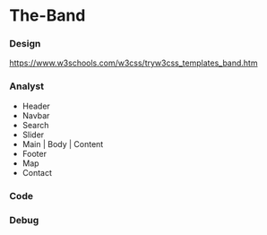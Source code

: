 # The-Band

### Design 
https://www.w3schools.com/w3css/tryw3css_templates_band.htm

### Analyst 
- Header 
- Navbar
- Search
- Slider
- Main | Body | Content
- Footer
- Map
- Contact 

### Code 
### Debug 



